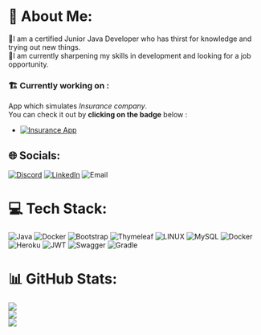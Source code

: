 # 💫 About Me:
📔I am a certified Junior Java Developer who has thirst for knowledge and trying out new things.<br>
🔭I am currently sharpening my skills in development and looking for a job opportunity.

### 🏗️ Currently working on :
 App which simulates *Insurance company*. <br>
 You can check it out by **clicking on the badge** below : <br> 
 * [![Insurance App](https://img.shields.io/badge/App-Insurance-blue)](https://github.com/sS1mon/Insurance_Simulator)


## 🌐 Socials:
[![Discord](https://img.shields.io/badge/Discord-%237289DA.svg?logo=discord&logoColor=white)](https://discord.gg/Šimon#5603) [![LinkedIn](https://img.shields.io/badge/LinkedIn-%230077B5.svg?logo=linkedin&logoColor=white)](https://linkedin.com/in/simon-selecky) ![Email](https://img.shields.io/badge/Email-seleckysimon%40gmail.com-yellowgreen) 

# 💻 Tech Stack:
![Java](https://img.shields.io/badge/java-%23ED8B00.svg?style=for-the-badge&logo=java&logoColor=white) ![Docker](https://img.shields.io/badge/docker-%230db7ed.svg?style=for-the-badge&logo=docker&logoColor=white) ![Bootstrap](https://img.shields.io/badge/bootstrap-%23563D7C.svg?style=for-the-badge&logo=bootstrap&logoColor=white) ![Thymeleaf](https://img.shields.io/badge/Thymeleaf-%23005C0F.svg?style=for-the-badge&logo=Thymeleaf&logoColor=white) ![LINUX](https://img.shields.io/badge/Linux-FCC624?style=for-the-badge&logo=linux&logoColor=black) ![MySQL](https://img.shields.io/badge/mysql-%2300f.svg?style=for-the-badge&logo=mysql&logoColor=white) ![Docker](https://img.shields.io/badge/docker-%230db7ed.svg?style=for-the-badge&logo=docker&logoColor=white) ![Heroku](https://img.shields.io/badge/heroku-%23430098.svg?style=for-the-badge&logo=heroku&logoColor=white) ![JWT](https://img.shields.io/badge/JWT-black?style=for-the-badge&logo=JSON%20web%20tokens) ![Swagger](https://img.shields.io/badge/-Swagger-%23Clojure?style=for-the-badge&logo=swagger&logoColor=white) ![Gradle](https://img.shields.io/badge/Gradle-02303A.svg?style=for-the-badge&logo=Gradle&logoColor=white)
# 📊 GitHub Stats:
![](https://github-readme-stats-ilge.vercel.app/api?username=sS1mon&theme=dark&hide_border=false&include_all_commits=true&count_private=true)<br/>
![](https://github-readme-streak-stats.herokuapp.com/?user=sS1mon&theme=dark&hide_border=false)<br/>
![](https://github-readme-stats-ilge.vercel.app/api/top-langs/?username=sS1mon&theme=dark&hide_border=false&include_all_commits=true&count_private=true&layout=compact)
